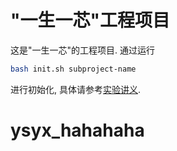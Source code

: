 # "一生一芯"工程项目

这是"一生一芯"的工程项目. 通过运行
```bash
bash init.sh subproject-name
```
进行初始化, 具体请参考[实验讲义][lecture note].

[lecture note]: https://ysyx.oscc.cc/docs/
# ysyx_hahahaha
